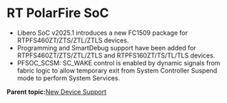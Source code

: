 # RT PolarFire SoC

-   Libero SoC v2025.1 introduces a new FC1509 package for RTPFS460ZT/ZTS/ZTL/ZTLS devices.
-   Programming and SmartDebug support have been added for RTPFS460ZT/ZTS/ZTL/ZTLS and RTPFS160ZT/TS/TL/TLS devices.
-   PFSOC\_SCSM: SC\_WAKE control is enabled by dynamic signals from fabric logic to allow temporary exit from System Controller Suspend mode to perform System Services.

**Parent topic:**[New Device Support](GUID-CAF5CA72-9345-461B-BA6C-100F4F7E35E2.md)

